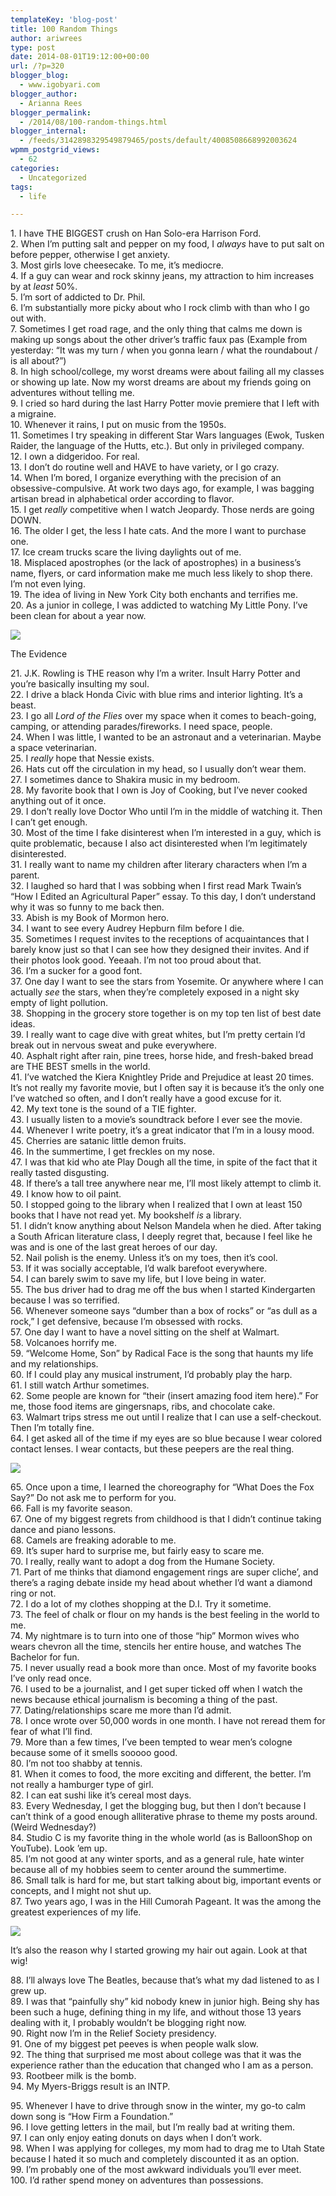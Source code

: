 ```yaml
---
templateKey: 'blog-post'
title: 100 Random Things
author: ariwrees
type: post
date: 2014-08-01T19:12:00+00:00
url: /?p=320
blogger_blog:
  - www.igobyari.com
blogger_author:
  - Arianna Rees
blogger_permalink:
  - /2014/08/100-random-things.html
blogger_internal:
  - /feeds/3142898329549879465/posts/default/4008508668992003624
wpmm_postgrid_views:
  - 62
categories:
  - Uncategorized
tags:
  - life

---
```

1\. I have THE BIGGEST crush on Han Solo-era Harrison Ford.  
2\. When I’m putting salt and pepper on my food, I _always_ have to put salt on before pepper, otherwise I get anxiety.  
3\. Most girls love cheesecake. To me, it’s mediocre.  
4\. If a guy can wear and rock skinny jeans, my attraction to him increases by at _least_ 50%.  
5\. I’m sort of addicted to Dr. Phil.  
6\. I’m substantially more picky about who I rock climb with than who I go out with.  
7\. Sometimes I get road rage, and the only thing that calms me down is making up songs about the other driver’s traffic faux pas (Example from yesterday: “It was my turn / when you gonna learn / what the roundabout / is all about?”)  
8\. In high school/college, my worst dreams were about failing all my classes or showing up late. Now my worst dreams are about my friends going on adventures without telling me.  
9\. I cried so hard during the last Harry Potter movie premiere that I left with a migraine.  
10\. Whenever it rains, I put on music from the 1950s.  
11\. Sometimes I try speaking in different Star Wars languages (Ewok, Tusken Raider, the language of the Hutts, etc.). But only in privileged company.  
12\. I own a didgeridoo. For real.  
13\. I don’t do routine well and HAVE to have variety, or I go crazy.  
14\. When I’m bored, I organize everything with the precision of an obsessive-compulsive. At work two days ago, for example, I was bagging artisan bread in alphabetical order according to flavor.  
15\. I get _really_ competitive when I watch Jeopardy. Those nerds are going DOWN.  
16\. The older I get, the less I hate cats. And the more I want to purchase one.  
17\. Ice cream trucks scare the living daylights out of me.  
18\. Misplaced apostrophes (or the lack of apostrophes) in a business’s name, flyers, or card information make me much less likely to shop there. I’m not even lying.  
19\. The idea of living in New York City both enchants and terrifies me.  
20\. As a junior in college, I was addicted to watching My Little Pony. I’ve been clean for about a year now.

[![](http://www.igobyari.com/wp-content/uploads/2014/08/meandponies.jpg)](http://www.igobyari.com/wp-content/uploads/2014/08/meandponies.jpg)

The Evidence

  
21\. J.K. Rowling is THE reason why I’m a writer. Insult Harry Potter and you’re basically insulting my soul.  
22\. I drive a black Honda Civic with blue rims and interior lighting. It’s a beast.  
23\. I go all _Lord of the Flies_ over my space when it comes to beach-going, camping, or attending parades/fireworks. I need space, people.  
24\. When I was little, I wanted to be an astronaut and a veterinarian. Maybe a space veterinarian.  
25\. I _really_ hope that Nessie exists.  
26\. Hats cut off the circulation in my head, so I usually don’t wear them.  
27\. I sometimes dance to Shakira music in my bedroom.  
28\. My favorite book that I own is Joy of Cooking, but I’ve never cooked anything out of it once.  
29\. I don’t really love Doctor Who until I’m in the middle of watching it. Then I can’t get enough.  
30\. Most of the time I fake disinterest when I’m interested in a guy, which is quite problematic, because I also act disinterested when I’m legitimately disinterested.  
31\. I really want to name my children after literary characters when I’m a parent.  
32\. I laughed so hard that I was sobbing when I first read Mark Twain’s “How I Edited an Agricultural Paper” essay. To this day, I don’t understand why it was so funny to me back then.  
33\. Abish is my Book of Mormon hero.  
34\. I want to see every Audrey Hepburn film before I die.  
35\. Sometimes I request invites to the receptions of acquaintances that I barely know just so that I can see how they designed their invites. And if their photos look good. Yeeaah. I’m not too proud about that.  
36\. I’m a sucker for a good font.  
37\. One day I want to see the stars from Yosemite. Or anywhere where I can actually _see_ the stars, when they’re completely exposed in a night sky empty of light pollution.  
38\. Shopping in the grocery store together is on my top ten list of best date ideas.  
39\. I really want to cage dive with great whites, but I’m pretty certain I’d break out in nervous sweat and puke everywhere.  
40\. Asphalt right after rain, pine trees, horse hide, and fresh-baked bread are THE BEST smells in the world.  
41\. I’ve watched the Kiera Knightley Pride and Prejudice at least 20 times. It’s not really my favorite movie, but I often say it is because it’s the only one I’ve watched so often, and I don’t really have a good excuse for it.  
42\. My text tone is the sound of a TIE fighter.  
43\. I usually listen to a movie’s soundtrack before I ever see the movie.  
44\. Whenever I write poetry, it’s a great indicator that I’m in a lousy mood.  
45\. Cherries are satanic little demon fruits.  
46\. In the summertime, I get freckles on my nose.  
47\. I was that kid who ate Play Dough all the time, in spite of the fact that it really tasted disgusting.  
48\. If there’s a tall tree anywhere near me, I’ll most likely attempt to climb it.  
49\. I know how to oil paint.  
50\. I stopped going to the library when I realized that I own at least 150 books that I have not read yet. My bookshelf _is_ a library.  
51\. I didn’t know anything about Nelson Mandela when he died. After taking a South African literature class, I deeply regret that, because I feel like he was and is one of the last great heroes of our day.  
52\. Nail polish is the enemy. Unless it’s on my toes, then it’s cool.  
53\. If it was socially acceptable, I’d walk barefoot everywhere.  
54\. I can barely swim to save my life, but I love being in water.  
55\. The bus driver had to drag me off the bus when I started Kindergarten because I was so terrified.  
56\. Whenever someone says “dumber than a box of rocks” or “as dull as a rock,” I get defensive, because I’m obsessed with rocks.  
57\. One day I want to have a novel sitting on the shelf at Walmart.  
58\. Volcanoes horrify me.  
59\. “Welcome Home, Son” by Radical Face is the song that haunts my life and my relationships.  
60\. If I could play any musical instrument, I’d probably play the harp.  
61\. I still watch Arthur sometimes.  
62\. Some people are known for “their (insert amazing food item here).” For me, those food items are gingersnaps, ribs, and chocolate cake.  
63\. Walmart trips stress me out until I realize that I can use a self-checkout. Then I’m totally fine.  
64\. I get asked all of the time if my eyes are so blue because I wear colored contact lenses. I wear contacts, but these peepers are the real thing.

[![](http://www.igobyari.com/wp-content/uploads/2014/08/meeyes.jpg)](http://www.igobyari.com/wp-content/uploads/2014/08/meeyes.jpg)

65\. Once upon a time, I learned the choreography for “What Does the Fox Say?” Do not ask me to perform for you.  
66\. Fall is my favorite season.  
67\. One of my biggest regrets from childhood is that I didn’t continue taking dance and piano lessons.  
68\. Camels are freaking adorable to me.  
69\. It’s super hard to surprise me, but fairly easy to scare me.  
70\. I really, really want to adopt a dog from the Humane Society.  
71\. Part of me thinks that diamond engagement rings are super cliche’, and there’s a raging debate inside my head about whether I’d want a diamond ring or not.  
72\. I do a lot of my clothes shopping at the D.I. Try it sometime.  
73\. The feel of chalk or flour on my hands is the best feeling in the world to me.  
74\. My nightmare is to turn into one of those “hip” Mormon wives who wears chevron all the time, stencils her entire house, and watches The Bachelor for fun.  
75\. I never usually read a book more than once. Most of my favorite books I’ve only read once.  
76\. I used to be a journalist, and I get super ticked off when I watch the news because ethical journalism is becoming a thing of the past.  
77\. Dating/relationships scare me more than I’d admit.  
78\. I once wrote over 50,000 words in one month. I have not reread them for fear of what I’ll find.  
79\. More than a few times, I’ve been tempted to wear men’s cologne because some of it smells sooooo good.  
80\. I’m not too shabby at tennis.  
81\. When it comes to food, the more exciting and different, the better. I’m not really a hamburger type of girl.  
82\. I can eat sushi like it’s cereal most days.  
83\. Every Wednesday, I get the blogging bug, but then I don’t because I can’t think of a good enough alliterative phrase to theme my posts around. (Weird Wednesday?)  
84\. Studio C is my favorite thing in the whole world (as is BalloonShop on YouTube). Look ’em up.  
85\. I’m not good at any winter sports, and as a general rule, hate winter because all of my hobbies seem to center around the summertime.  
86\. Small talk is hard for me, but start talking about big, important events or concepts, and I might not shut up.  
87\. Two years ago, I was in the Hill Cumorah Pageant. It was the among the greatest experiences of my life.

[![](http://www.igobyari.com/wp-content/uploads/2014/08/ny60.jpg)](http://www.igobyari.com/wp-content/uploads/2014/08/ny60.jpg)

It’s also the reason why I started growing my hair out again. Look at that wig! 

88\. I’ll always love The Beatles, because that’s what my dad listened to as I grew up.  
89\. I was that “painfully shy” kid nobody knew in junior high. Being shy has been such a huge, defining thing in my life, and without those 13 years dealing with it, I probably wouldn’t be blogging right now.  
90\. Right now I’m in the Relief Society presidency.  
91\. One of my biggest pet peeves is when people walk slow.  
92\. The thing that surprised me most about college was that it was the experience rather than the education that changed who I am as a person.  
93\. Rootbeer milk is the bomb.  
94\. My Myers-Briggs result is an INTP. 

95\. Whenever I have to drive through snow in the winter, my go-to calm down song is “How Firm a Foundation.”  
96\. I love getting letters in the mail, but I’m really bad at writing them.  
97\. I can only enjoy eating donuts on days when I don’t work.  
98\. When I was applying for colleges, my mom had to drag me to Utah State because I hated it so much and completely discounted it as an option.  
99\. I’m probably one of the most awkward individuals you’ll ever meet.  
100\. I’d rather spend money on adventures than possessions.